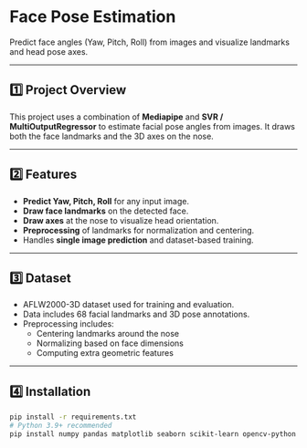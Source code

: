 # Face Pose Estimation

Predict face angles (Yaw, Pitch, Roll) from images and visualize landmarks and head pose axes.

---

## 1️⃣ Project Overview
This project uses a combination of **Mediapipe** and **SVR / MultiOutputRegressor** to estimate facial pose angles from images. It draws both the face landmarks and the 3D axes on the nose.

---

## 2️⃣ Features
- **Predict Yaw, Pitch, Roll** for any input image.
- **Draw face landmarks** on the detected face.
- **Draw axes** at the nose to visualize head orientation.
- **Preprocessing** of landmarks for normalization and centering.
- Handles **single image prediction** and dataset-based training.

---

## 3️⃣ Dataset
- AFLW2000-3D dataset used for training and evaluation.
- Data includes 68 facial landmarks and 3D pose annotations.
- Preprocessing includes:
  - Centering landmarks around the nose
  - Normalizing based on face dimensions
  - Computing extra geometric features

---

## 4️⃣ Installation
```bash
pip install -r requirements.txt
# Python 3.9+ recommended
pip install numpy pandas matplotlib seaborn scikit-learn opencv-python mediapipe h5py











